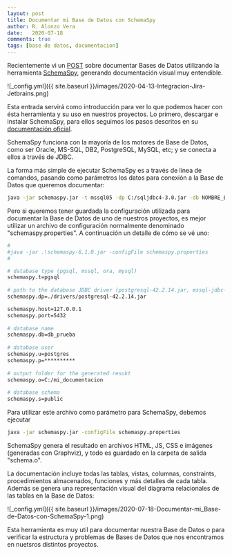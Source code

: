 ```yaml
---
layout: post
title: Documentar mi Base de Datos con SchemaSpy
author: R. Alonzo Vera
date:   2020-07-18
comments: true
tags: [base de datos, documentacion]
---
```



Recientemente vi un [POST](https://enmilocalfunciona.io/y-si-documentamos-la-base-de-datos-schemaspy-al-rescate/) sobre documentar Bases de Datos utilizando la herramienta [SchemaSpy](http://schemaspy.org/), generando documentación visual muy entendible.


![_config.yml]({{ site.baseurl }}/images/2020-04-13-Integracion-Jira-Jetbrains.png)

Esta entrada servirá como introducción para ver lo que podemos hacer con ésta herramienta y su uso en nuestros proyectos. Lo primero, descargar e instalar SchemaSpy, para ellos seguimos los pasos descritos en su [documentación oficial](https://schemaspy.readthedocs.io/en/latest/installation.html).

SchemaSpy funciona con la mayoría de los motores de Base de Datos, como ser Oracle, MS-SQL, DB2, PostgreSQL, MySQL, etc; y se conecta a ellos a través de JDBC.

La forma más simple de ejecutar SchemaSpy es a través de linea de comandos, pasando como parámetros los datos para conexión a la Base de Datos que queremos documentar:

~~~bash
java -jar schemaspy.jar -t mssql05 -dp C:/sqljdbc4-3.0.jar -db NOMBRE_BD -host SERVIDOR -port 1433 -s dbo -u USUARIO_BD -p PASSWORD_BD -o DIRECTORIO_DE_SALIDA
~~~

Pero si queremos tener guardada la configuración utilizada para documentar la Base de Datos de uno de nuestros proyectos, es mejor utilizar un archivo de configuración normalmente denominado "schemaspy.properties". A continuación un detalle de cómo se vé uno:

~~~bash
#
#java -jar .\schemaspy-6.1.0.jar -configFile schemaspy.properties
#

# database type (pgsql, mssql, ora, mysql)
schemaspy.t=pgsql
 
# path to the database JDBC driver (postgresql-42.2.14.jar, mssql-jdbc-8.2.2.jre8.jar, ojdbc6.jar, mysql-connector-java-8.0.21.jar)
schemaspy.dp=./drivers/postgresql-42.2.14.jar

schemaspy.host=127.0.0.1
schemaspy.port=5432
 
# database name
schemaspy.db=db_prueba
 
# database user
schemaspy.u=postgres
schemaspy.p=**********
 
# output folder for the generated resukt
schemaspy.o=C:/mi_documentacion
 
# database schema
schemaspy.s=public
~~~

Para utilizar este archivo como parámetro para SchemaSpy, debemos ejecutar

~~~bash
java -jar schemaspy.jar -configFile schemaspy.properties
~~~

SchemaSpy genera el resultado en archivos HTML, JS, CSS e imágenes (generadas con Graphviz), y todo es guardado en la carpeta de salida "schema.o".

La documentación incluye todas las tablas, vistas, columnas, constraints, procedimientos almacenados, funciones y más detalles de cada tabla. Además se genera una representación visual del diagrama relacionales de las tablas en la Base de Datos:

![_config.yml]({{ site.baseurl }}/images/2020-07-18-Documentar-mi_Base-de-Datos-con-SchemaSpy-1.png)

Esta herramienta es muy util para documentar nuestra Base de Datos o para verificar la estructura y problemas de Bases de Datos que nos encontramos en nuetsros distintos proyectos.